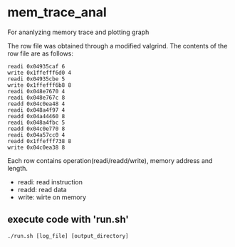 # mem\_trace\_anal

For ananlyzing memory trace and plotting graph

The row file was obtained through a modified valgrind.
The contents of the row file are as follows:

```
readi 0x04935caf 6 
write 0x1ffefff6d0 4 
readi 0x04935cbe 5 
write 0x1ffefff6b8 8 
readi 0x048e7670 4 
readi 0x048e767c 8 
readd 0x04c0ea48 4 
readi 0x048a4f97 4 
readd 0x04a44460 8 
readi 0x048a4fbc 5 
readd 0x04c0e770 8 
readi 0x04a57cc0 4 
readd 0x1ffefff738 8 
write 0x04c0ea38 8 
```

Each row contains operation(readi/readd/write), memory address and length.
* readi: read instruction
* readd: read data
* write: wirte on memory

## execute code with 'run.sh'
`./run.sh [log_file] [output_directory]`

